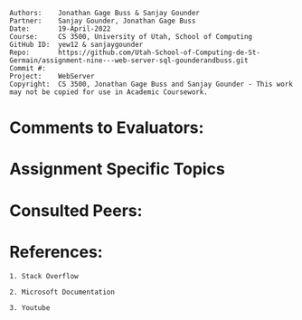 ﻿```
Authors:    Jonathan Gage Buss & Sanjay Gounder
Partner:    Sanjay Gounder, Jonathan Gage Buss
Date:       19-April-2022
Course:     CS 3500, University of Utah, School of Computing
GitHub ID:  yew12 & sanjaygounder
Repo:       https://github.com/Utah-School-of-Computing-de-St-Germain/assignment-nine---web-server-sql-gounderandbuss.git
Commit #:   
Project:    WebServer
Copyright:  CS 3500, Jonathan Gage Buss and Sanjay Gounder - This work may not be copied for use in Academic Coursework.
```

# Comments to Evaluators:


# Assignment Specific Topics



# Consulted Peers: 



# References:
	1. Stack Overflow 

	2. Microsoft Documentation
	
	3. Youtube



